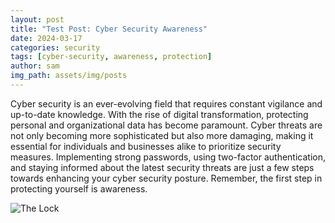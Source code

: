 ```yaml
---
layout: post
title: "Test Post: Cyber Security Awareness"
date: 2024-03-17
categories: security
tags: [cyber-security, awareness, protection]
author: sam
img_path: assets/img/posts
---
```


Cyber security is an ever-evolving field that requires constant vigilance and up-to-date knowledge. With the rise of digital transformation, protecting personal and organizational data has become paramount. Cyber threats are not only becoming more sophisticated but also more damaging, making it essential for individuals and businesses alike to prioritize security measures. Implementing strong passwords, using two-factor authentication, and staying informed about the latest security threats are just a few steps towards enhancing your cyber security posture. Remember, the first step in protecting yourself is awareness.

![The Lock](TestDalle.webp)
